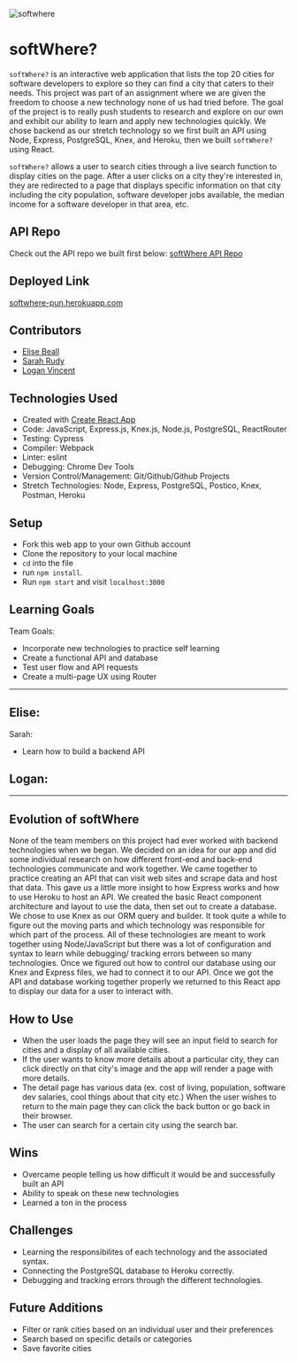 ![softwhere](https://user-images.githubusercontent.com/78389005/140847121-2bd5e432-bca0-46f7-a761-3d5b375b3525.gif)

# softWhere?
`softWhere?` is an interactive web application that lists the top 20 cities for software developers to explore so they can find a city that caters to their needs. This project was part of an assignment where we are given the freedom to choose a new technology none of us had tried before. The goal of the project is to really push students to research and explore on our own and exhibit our ability to learn and apply new technologies quickly. We chose backend as our stretch technology so we first built an API using Node, Express, PostgreSQL, Knex, and Heroku, then we built `softWhere?` using React. 

`softWhere?` allows a user to search cities through a live search function to display cities on the page. After a user clicks on a city they're interested in, they are redirected to a page that displays specific information on that city including the city population, software developer jobs available, the median income for a software developer in that area, etc. 

## API Repo
Check out the API repo we built first below:
[softWhere API Repo](https://github.com/sarahrudy/i-wanna-live-there-api)

## Deployed Link
[softwhere-pun.herokuapp.com](https://softwhere-pun.herokuapp.com/)

## Contributors
- [Elise Beall](https://github.com/elisebeall)
- [Sarah Rudy](https://github.com/sarahrudy)
- [Logan Vincent](https://github.com/Logandv3)


## Technologies Used
* Created with [Create React App](https://github.com/facebook/create-react-app)
* Code: JavaScript, Express.js, Knex.js, Node.js, PostgreSQL, ReactRouter
* Testing: Cypress
* Compiler: Webpack
* Linter: eslint
* Debugging: Chrome Dev Tools
* Version Control/Management: Git/Github/Github Projects
* Stretch Technologies: Node, Express, PostgreSQL, Postico, Knex, Postman, Heroku


## Setup
- Fork this web app to your own Github account
- Clone the repository to your local machine
- `cd` into the file
- run `npm install`.
- Run `npm start` and visit `localhost:3000`


## Learning Goals
Team Goals:
- Incorporate new technologies to practice self learning 
- Create a functional API and database
- Test user flow and API requests
- Create a multi-page UX using Router
---
Elise:
- 

Sarah:
- Learn how to build a backend API

Logan:
- 
---


## Evolution of softWhere
None of the team members on this project had ever worked with backend technologies when we began.  We decided on an idea for our app and did some individual research on how different front-end and back-end technologies communicate and work together.  We came together to practice creating an API that can visit web sites and scrape data and host that data.  This gave us a little more insight to how Express works and how to use Heroku to host an API.  We created the basic React component architecture and layout to use the data, then set out to create a database.  We chose to use Knex as our ORM query and builder.  It took quite a while to figure out the moving parts and which technology was responsible for which part of the process.  All of these technologies are meant to work together using Node/JavaScript but there was a lot of configuration and syntax to learn while debugging/ tracking errors between so many technologies.  Once we figured out how to control our database using our Knex and Express files, we had to connect it to our API. Once we got the API and database working together properly we returned to this React app to display our data for a user to interact with.


## How to Use
- When the user loads the page they will see an input field to search for cities and a display of all available cities.
- If the user wants to know more details about a particular city, they can click directly on that city's image and the app will render a page with more details. 
- The detail page has various data (ex. cost of living, population, software dev salaries, cool things about that city etc.)  When the user wishes to return to the main page they can click the back button or go back in their browser.
- The user can search for a certain city using the search bar.


## Wins
- Overcame people telling us how difficult it would be and successfully built an API
- Ability to speak on these new technologies
- Learned a ton in the process 


## Challenges
- Learning the responsibilites of each technology and the associated syntax.
- Connecting the PostgreSQL database to Heroku correctly.
- Debugging and tracking errors through the different technologies.


## Future Additions
- Filter or rank cities based on an individual user and their preferences
- Search based on specific details or categories
- Save favorite cities
